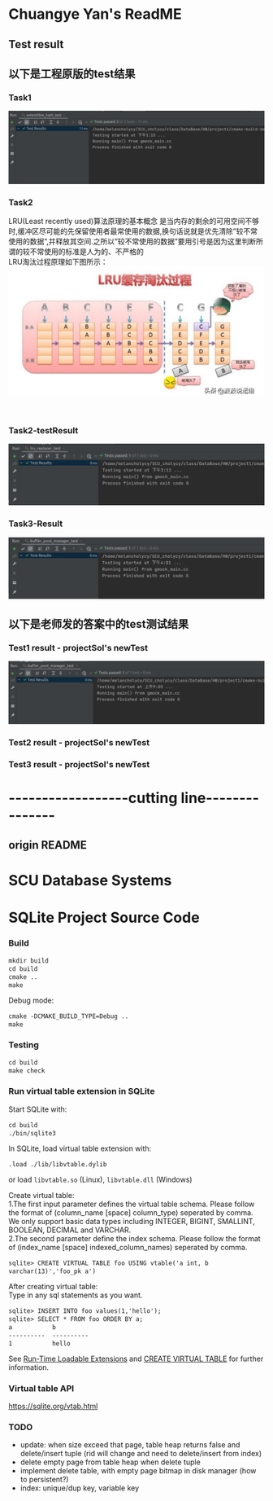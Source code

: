 # Chuangye Yan's ReadME
## Test result
## 以下是工程原版的test结果
### Task1
![img](./readmeSrc/Task1.png)

### Task2
LRU(Least recently used)算法原理的基本概念
是当内存的剩余的可用空间不够时,缓冲区尽可能的先保留使用者最常使用的数据,换句话说就是优先清除”较不常使用的数据”,并释放其空间.之所以”较不常使用的数据”要用引号是因为这里判断所谓的较不常使用的标准是人为的、不严格的   
LRU淘汰过程原理如下图所示：
![img](./readmeSrc/Task2-LRU-theory.png)

<br>

### Task2-testResult
![img](./readmeSrc/Task2-result.png)

### Task3-Result
![img](./readmeSrc/Task3-result.png)

## 以下是老师发的答案中的test测试结果
### Test1 result - projectSol's newTest
![img](./readmeSrc/Task1-teacherTest.png)

### Test2 result - projectSol's newTest

### Test3 result - projectSol's newTest






# ------------------cutting line---------------
## origin README
# SCU Database Systems
# SQLite Project Source Code

### Build
```
mkdir build
cd build
cmake ..
make
```
Debug mode:

```
cmake -DCMAKE_BUILD_TYPE=Debug ..
make
```

### Testing
```
cd build
make check
```

### Run virtual table extension in SQLite
Start SQLite with:
```
cd build
./bin/sqlite3
```

In SQLite, load virtual table extension with:

```
.load ./lib/libvtable.dylib
```
or load `libvtable.so` (Linux), `libvtable.dll` (Windows)

Create virtual table:  
1.The first input parameter defines the virtual table schema. Please follow the format of (column_name [space] column_type) seperated by comma. We only support basic data types including INTEGER, BIGINT, SMALLINT, BOOLEAN, DECIMAL and VARCHAR.  
2.The second parameter define the index schema. Please follow the format of (index_name [space] indexed_column_names) seperated by comma.
```
sqlite> CREATE VIRTUAL TABLE foo USING vtable('a int, b varchar(13)','foo_pk a')
```

After creating virtual table:  
Type in any sql statements as you want.
```
sqlite> INSERT INTO foo values(1,'hello');
sqlite> SELECT * FROM foo ORDER BY a;
a           b         
----------  ----------
1           hello   
```
See [Run-Time Loadable Extensions](https://sqlite.org/loadext.html) and [CREATE VIRTUAL TABLE](https://sqlite.org/lang_createvtab.html) for further information.

### Virtual table API
https://sqlite.org/vtab.html

### TODO
* update: when size exceed that page, table heap returns false and delete/insert tuple (rid will change and need to delete/insert from index)
* delete empty page from table heap when delete tuple
* implement delete table, with empty page bitmap in disk manager (how to persistent?)
* index: unique/dup key, variable key
